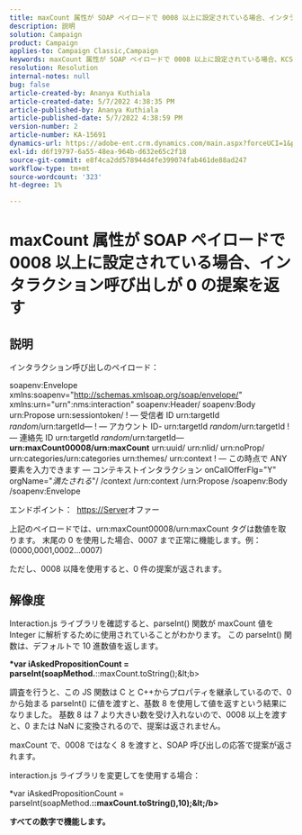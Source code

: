 ```yaml
---
title: maxCount 属性が SOAP ペイロードで 0008 以上に設定されている場合、インタラクション呼び出しが 0 の提案を返す
description: 説明
solution: Campaign
product: Campaign
applies-to: Campaign Classic,Campaign
keywords: maxCount 属性が SOAP ペイロードで 0008 以上に設定されている場合、KCS,Interaction 呼び出しが 0 の提案を返す
resolution: Resolution
internal-notes: null
bug: false
article-created-by: Ananya Kuthiala
article-created-date: 5/7/2022 4:38:35 PM
article-published-by: Ananya Kuthiala
article-published-date: 5/7/2022 4:38:59 PM
version-number: 2
article-number: KA-15691
dynamics-url: https://adobe-ent.crm.dynamics.com/main.aspx?forceUCI=1&pagetype=entityrecord&etn=knowledgearticle&id=c131d121-24ce-ec11-a7b5-0022480a8e40
exl-id: d6f19797-6a55-48ea-964b-d632e65c2f18
source-git-commit: e8f4ca2dd578944d4fe399074fab461de88ad247
workflow-type: tm+mt
source-wordcount: '323'
ht-degree: 1%

---
```


# maxCount 属性が SOAP ペイロードで 0008 以上に設定されている場合、インタラクション呼び出しが 0 の提案を返す

## 説明


インタラクション呼び出しのペイロード：



soapenv:Envelope xmlns:soapenv=&quot;http://schemas.xmlsoap.org/soap/envelope/&quot; xmlns:urn=&quot;urn&quot;:nms:interaction&quot; soapenv:Header/ soapenv:Body urn:Propose urn:sessiontoken/ ! — 受信者 ID urn:targetId *random*/urn:targetId— ! — アカウント ID- urn:targetId *random*/urn:targetId ! — 連絡先 ID urn:targetId *random*/urn:targetId—
<b>urn:maxCount00008/urn:maxCount</b>
urn:uuid/ urn:nlid/ urn:noProp/ urn:categories/urn:categories urn:themes/ urn:context ! — この時点で ANY 要素を入力できます — コンテキストインタラクション onCallOfferFlg=&quot;Y&quot; orgName=&quot;*満たされる*&quot;/ /context /urn:context /urn:Propose /soapenv:Body /soapenv:Envelope



エンドポイント： 
[https://Server](https://floridapowerandlight-mkt-stage3.campaign.adobe.com/interaction/liveRcp/nba "リンク先")オファー



上記のペイロードでは、urn:maxCount00008/urn:maxCount タグは数値を取ります。 末尾の 0 を使用した場合、0007 まで正常に機能します。例： (0000,0001,0002...0007)



ただし、0008 以降を使用すると、0 件の提案が返されます。


## 解像度


Interaction.js ライブラリを確認すると、parseInt() 関数が maxCount 値を Integer に解析するために使用されていることがわかります。 この parseInt() 関数は、デフォルトで 10 進数値を返します。



<b>*var iAskedPropositionCount = parseInt(soapMethod.</b>::maxCount.toString();\&lt;b>



調査を行うと、この JS 関数は C と C++からプロパティを継承しているので、0 から始まる parseInt() に値を渡すと、基数 8 を使用して値を返すという結果になりました。 基数 8 は 7 より大きい数を受け入れないので、0008 以上を渡すと、0 または NaN に変換されるので、提案は返されません。

maxCount で、0008 ではなく 8 を渡すと、SOAP 呼び出しの応答で提案が返されます。



interaction.js ライブラリを変更してを使用する場合：



</b>*var iAskedPropositionCount = parseInt(soapMethod.<b>::maxCount.toString(),10);\&lt;/b>



すべての数字で機能します。
